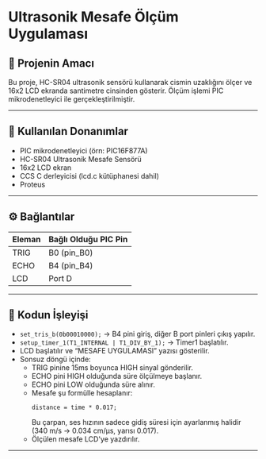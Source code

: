 # Ultrasonik Mesafe Ölçüm Uygulaması

## 📌 Projenin Amacı
Bu proje, HC-SR04 ultrasonik sensörü kullanarak cismin uzaklığını ölçer ve 16x2 LCD ekranda santimetre cinsinden gösterir. Ölçüm işlemi PIC mikrodenetleyici ile gerçekleştirilmiştir.

---

## 🧰 Kullanılan Donanımlar
- PIC mikrodenetleyici (örn: PIC16F877A)
- HC-SR04 Ultrasonik Mesafe Sensörü
- 16x2 LCD ekran
- CCS C derleyicisi (lcd.c kütüphanesi dahil)
- Proteus 

---

## ⚙️ Bağlantılar
| Eleman         | Bağlı Olduğu PIC Pin |
|----------------|----------------------|
| TRIG           | B0 (pin_B0)          |
| ECHO           | B4 (pin_B4)          |
| LCD            | Port D               |

---

## 🧠 Kodun İşleyişi
- `set_tris_b(0b00010000);` → B4 pini giriş, diğer B port pinleri çıkış yapılır.
- `setup_timer_1(T1_INTERNAL | T1_DIV_BY_1);` → Timer1 başlatılır.
- LCD başlatılır ve “MESAFE UYGULAMASI” yazısı gösterilir.
- Sonsuz döngü içinde:
  - TRIG pinine 15ms boyunca HIGH sinyal gönderilir.
  - ECHO pini HIGH olduğunda süre ölçülmeye başlanır.
  - ECHO pini LOW olduğunda süre alınır.
  - Mesafe şu formülle hesaplanır:
    ```
    distance = time * 0.017;
    ```
    Bu çarpan, ses hızının sadece gidiş süresi için ayarlanmış halidir (340 m/s → 0.034 cm/µs, yarısı 0.017).
  - Ölçülen mesafe LCD'ye yazdırılır.

---
